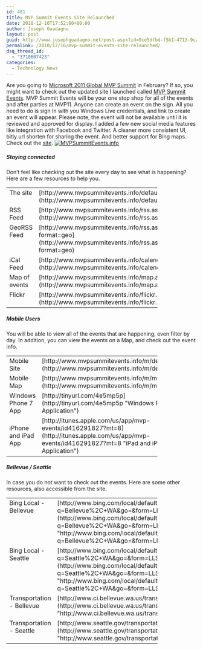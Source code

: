```yaml
---
id: 481
title: MVP Summit Events Site Relaunched
date: 2010-12-16T17:52:00+00:00
author: Joseph Guadagno
layout: post
guid: http://www.josephguadagno.net/post.aspx?id=0ce5dfbd-f5b1-4713-9ca6-bee784cb3cf5
permalink: /2010/12/16/mvp-summit-events-site-relaunched/
dsq_thread_id:
  - "3710607423"
categories:
  - Technology News
---
```

<!-- TODO: Fix Tables -->
Are you going to [Microsoft 2011 Global MVP Summit](http://2011mvpsummit.com) in February? If so, you might want to check out the updated site I launched called [MVP Summit Events](http://mvpsummitevents.info). MVP Summit Events will be your one stop shop for all of the events and after parties at MVP11. Anyone can create an event on the sign. All you need to do is sign in with you Windows Live credentials, and link to create an event will appear. Please note, the event will not be available until it is reviewed and approved for display. I added a few new social media features like integration with Facebook and Twitter. A cleaner more consistent UI, bitly url shorten for sharing the event. And better support for Bing maps. Check out the [site](http://mvpsummitevents.info). [![MVPSummitEvents.info](http://1222-7915.el-alt.com/wp-content/uploads/2015/03/image_1.png "MVPSummitEvents.info")](http://mvpsummitevents.info "MVP Summit Events")

##### Staying connected

Don’t feel like checking out the site every day to see what is happening? Here are a few resources to help you.

<table style="width: 400px;" border="0" cellspacing="2" cellpadding="2">

<tbody>

<tr>

<td valign="top" width="200">The site</td>

<td valign="top" width="200">[http://www.mvpsummitevents.info/default.aspx](http://www.mvpsummitevents.info/default.aspx)</td>

</tr>

<tr>

<td valign="top" width="200">RSS Feed</td>

<td valign="top" width="200">[http://www.mvpsummitevents.info/rss.ashx](http://www.mvpsummitevents.info/rss.ashx)</td>

</tr>

<tr>

<td valign="top" width="200">GeoRSS Feed</td>

<td valign="top" width="200">[http://www.mvpsummitevents.info/rss.ashx?format=geo](http://www.mvpsummitevents.info/rss.ashx?format=geo)</td>

</tr>

<tr>

<td valign="top" width="200">iCal Feed</td>

<td valign="top" width="200">[http://www.mvpsummitevents.info/calendar.ashx](http://www.mvpsummitevents.info/calendar.ashx)</td>

</tr>

<tr>

<td valign="top" width="200">Map of events</td>

<td valign="top" width="200">[http://www.mvpsummitevents.info/map.aspx](http://www.mvpsummitevents.info/map.aspx)</td>

</tr>

<tr>

<td valign="top" width="200">Flickr</td>

<td valign="top" width="200">[http://www.mvpsummitevents.info/flickr.aspx](http://www.mvpsummitevents.info/flickr.aspx)</td>

</tr>

</tbody>

</table>

##### Mobile Users

You will be able to view all of the events that are happening, even filter by day. In addition, you can view the events on a Map, and check out the event info.

<table style="width: 400px;" border="0" cellspacing="2" cellpadding="2">

<tbody>

<tr>

<td valign="top" width="200">Mobile Site</td>

<td valign="top" width="200">[http://www.mvpsummitevents.info/m/default.aspx](http://www.mvpsummitevents.info/m/default.aspx)</td>

</tr>

<tr>

<td valign="top" width="200">Mobile Map</td>

<td valign="top" width="200">[http://www.mvpsummitevents.info/m/m.aspx](http://www.mvpsummitevents.info/m/m.aspx)</td>

</tr>

<tr>

<td>Windows Phone 7 App</td>

<td>[http://tinyurl.com/4e5mp5p](http://tinyurl.com/4e5mp5p "Windows Phone 7 Application")</td>

</tr>

<tr>

<td>iPhone and iPad App</td>

<td>[http://itunes.apple.com/us/app/mvp-events/id416291827?mt=8](http://itunes.apple.com/us/app/mvp-events/id416291827?mt=8 "iPad and iPhone Application")</td>

</tr>

</tbody>

</table>

##### Bellevue / Seattle

In case you do not want to check out the events. Here are some other resources, also accessible from the site.

<table style="width: 400px;" border="0" cellspacing="2" cellpadding="2">

<tbody>

<tr>

<td valign="top" width="200">Bing Local - Bellevue</td>

<td valign="top" width="200">[http://www.bing.com/local/default.aspx?q=Bellevue%2C+WA&go=&form=LLSV](http://www.bing.com/local/default.aspx?q=Bellevue%2C+WA&go=&form=LLSV "http://www.bing.com/local/default.aspx?q=Bellevue%2C+WA&go=&form=LLSV")</td>

</tr>

<tr>

<td valign="top" width="200">Bing Local - Seattle</td>

<td valign="top" width="200">[http://www.bing.com/local/default.aspx?q=Seattle%2C+WA&go=&form=LLSV](http://www.bing.com/local/default.aspx?q=Seattle%2C+WA&go=&form=LLSV "http://www.bing.com/local/default.aspx?q=Seattle%2C+WA&go=&form=LLSV")</td>

</tr>

<tr>

<td valign="top" width="200">Transportation - Bellevue</td>

<td valign="top" width="200">[http://www.ci.bellevue.wa.us/transportation.htm](http://www.ci.bellevue.wa.us/transportation.htm "http://www.ci.bellevue.wa.us/transportation.htm")</td>

</tr>

<tr>

<td valign="top" width="200">Transportation - Seattle</td>

<td valign="top" width="200">[http://www.seattle.gov/transportation/](http://www.seattle.gov/transportation/ "http://www.seattle.gov/transportation/")</td>

</tr>

</tbody>

</table>